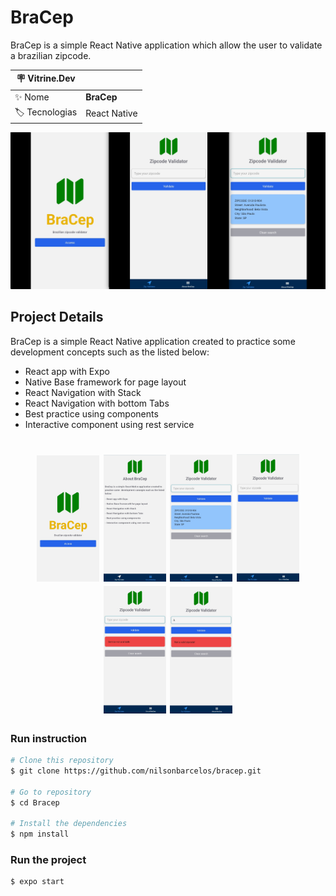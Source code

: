 # BraCep

BraCep is a simple React Native application which allow the user to validate a brazilian zipcode.

| :placard: Vitrine.Dev |     |
| -------------  | --- |
| :sparkles: Nome        | **BraCep**
| :label: Tecnologias | React Native


<!-- Inserir imagem com a #vitrinedev ao final do link -->
![](.images/vitrine_dev.png#vitrinedev)

## Project Details

BraCep is a simple React Native application created to practice some development concepts such as the listed below:

- React app with Expo
- Native Base framework for page layout
- React Navigation with Stack
- React Navigation with bottom Tabs
- Best practice using components
- Interactive component using rest service

<h1 align="center">
    <img alt="Home" title="Home" src=".images/bracep_home.jpg" width="100px" />
    <img alt="About" title="Agout" src=".images/bracep_about.jpg" width="100px" />
    <img alt="Result" title="Result" src=".images/bracep_result.jpg" width="100px" />
    <img alt="Search" title="Search" src=".images/bracep_search.jpg" width="100px" />
    <img alt="Service" title="Service" src=".images/bracep_service.jpg" width="100px" />
    <img alt="Validation" title="Validation" src=".images/bracep_validation.jpg" width="100px" />
</h1>

### Run instruction

```bash
# Clone this repository
$ git clone https://github.com/nilsonbarcelos/bracep.git

# Go to repository
$ cd Bracep

# Install the dependencies
$ npm install
```

### Run the project
```bash
$ expo start
```

